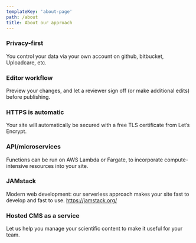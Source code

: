```yaml
---
templateKey: 'about-page'
path: /about
title: About our approach
---
```

### Privacy-first
You control your data via your own account on github, bitbucket, Uploadcare, etc.

### Editor workflow
Preview your changes, and let a reviewer sign off (or make additional edits) before publishing.

### HTTPS is automatic
Your site will automatically be secured with a free TLS certificate from Let’s Encrypt.

### API/microservices
Functions can be run on AWS Lambda or Fargate, to incorporate compute-intensive resources into your site.

### JAMstack
Modern web development: our serverless approach makes your site fast to develop and fast to use. https://jamstack.org/

### Hosted CMS as a service
Let us help you manage your scientific content to make it useful for your team.

